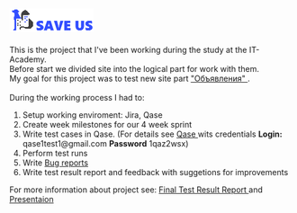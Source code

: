 <html>
<body>
<h2> <a href="https://saveus.by/"> <img src="Images/logonewwhite.png" alt="Save US"> </a></h2>
    This is the project that I've been working during the study at the IT-Academy. <br>
    Before start we divided site into the logical part for work with them.<br>
    My goal for this project was to test new site part <a href="https://saveus.by/knowledge-base"> "Объявления" </a>.<br>
    <br> 
    During the working process I had to: 
<ol>
    <li> Setup working enviroment: Jira, Qase </li>
    <li> Create week milestones for our 4 week sprint </li>
    <li> Write test cases in Qase. (For details see <a href="https://app.qase.io"> Qase </a>  wits credentials <b>Login:</b> qase1test1@gmail.com     <b>Password</b> 1qaz2wsx) </li>
    <li> Perform test runs </li>
    <li> Write  <a href="https://docs.google.com/spreadsheets/d/1u1ZPyC1xUM_61AtO2Bjrr4Gmhfn3Xq2Q/edit#gid=1360196638"> Bug reports </a> </li>
    <li> Write test result report and feedback with suggetions for improvements </li>
</ol>
For more information about project see: <a href="https://docs.google.com/document/d/1YdpfGgaedHNA9jOt4mfe355GSTDSyttA/edit?usp=sharing&ouid=111789381708068648588&rtpof=true&sd=true"> Final Test Result Report </a> and <a href="https://docs.google.com/presentation/d/1aXNBEQ8NjgNoi_Q6_0yeKTIN7LLCc97T/edit#slide=id.p1"> Presentaion </a>
</body>
</html>

